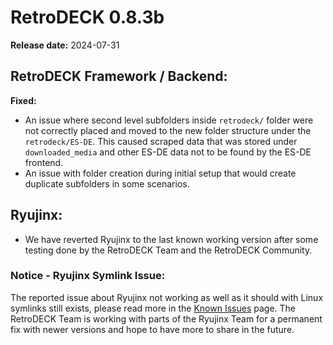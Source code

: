 # RetroDECK 0.8.3b

**Release date:** 2024-07-31

##  RetroDECK Framework / Backend:

**Fixed:**

- An issue where second level subfolders inside `retrodeck/` folder were not correctly placed and moved to the new folder structure under the `retrodeck/ES-DE`. This caused scraped data that was stored under `downloaded_media` and other ES-DE data not to be found by the ES-DE frontend.
- An issue with folder creation during initial setup that would create duplicate subfolders in some scenarios.

## Ryujinx:

- We have reverted Ryujinx to the last known working version after some testing done by the RetroDECK Team and the RetroDECK Community.

### Notice - Ryujinx Symlink Issue:

The reported issue about Ryujinx not working as well as it should with Linux symlinks still exists, please read more in the [Known Issues](../../wiki_bugs/known-issues.md) page. The RetroDECK Team is working with parts of the Ryujinx Team for a permanent fix with newer versions and hope to have more to share in the future.
